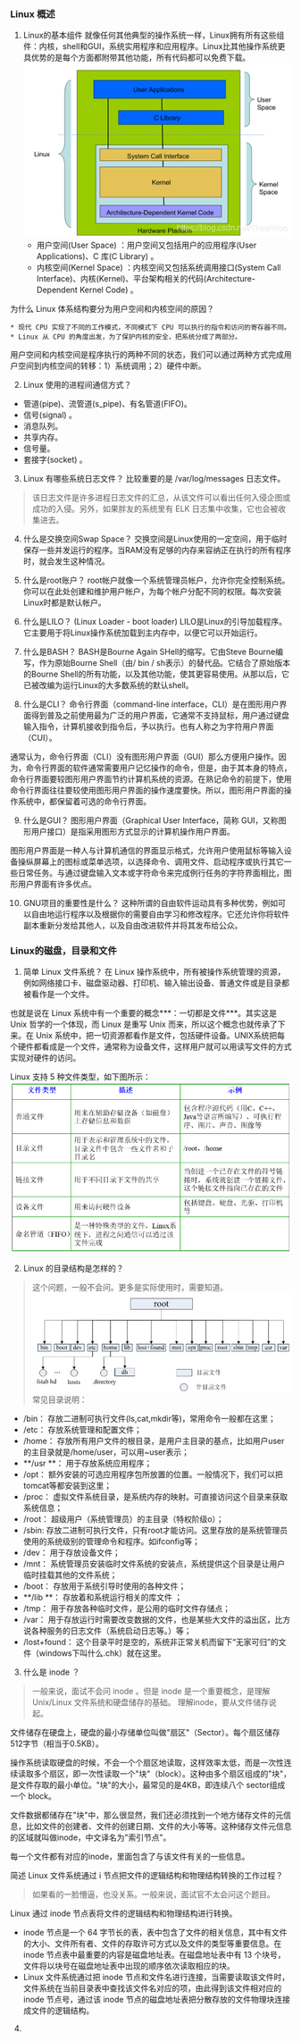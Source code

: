 ### Linux 概述
1. Linux的基本组件
就像任何其他典型的操作系统一样，Linux拥有所有这些组件：内核，shell和GUI，系统实用程序和应用程序。Linux比其他操作系统更具优势的是每个方面都附带其他功能，所有代码都可以免费下载。
![Linux 体系结构](/imgs/linux0.png)
    * 用户空间(User Space) ：用户空间又包括用户的应用程序(User Applications)、C 库(C Library) 。
    * 内核空间(Kernel Space) ：内核空间又包括系统调用接口(System Call Interface)、内核(Kernel)、平台架构相关的代码(Architecture-Dependent Kernel Code) 。
    
为什么 Linux 体系结构要分为用户空间和内核空间的原因？

    * 现代 CPU 实现了不同的工作模式，不同模式下 CPU 可以执行的指令和访问的寄存器不同。
    * Linux 从 CPU 的角度出发，为了保护内核的安全，把系统分成了两部分。
用户空间和内核空间是程序执行的两种不同的状态，我们可以通过两种方式完成用户空间到内核空间的转移：1）系统调用；2）硬件中断。
    
2. Linux 使用的进程间通信方式？
* 管道(pipe)、流管道(s_pipe)、有名管道(FIFO)。
* 信号(signal) 。
* 消息队列。
* 共享内存。
* 信号量。
* 套接字(socket) 。

3. Linux 有哪些系统日志文件？
比较重要的是 /var/log/messages 日志文件。
> 该日志文件是许多进程日志文件的汇总，从该文件可以看出任何入侵企图或成功的入侵。另外，如果胖友的系统里有 ELK 日志集中收集，它也会被收集进去。

4. 什么是交换空间Swap Space？
交换空间是Linux使用的一定空间，用于临时保存一些并发运行的程序。当RAM没有足够的内存来容纳正在执行的所有程序时，就会发生这种情况。

5. 什么是root账户？
root帐户就像一个系统管理员帐户，允许你完全控制系统。你可以在此处创建和维护用户帐户，为每个帐户分配不同的权限。每次安装Linux时都是默认帐户。

6. 什么是LILO？ (Linux Loader - boot loader)
LILO是Linux的引导加载程序。它主要用于将Linux操作系统加载到主内存中，以便它可以开始运行。

7. 什么是BASH？
BASH是Bourne Again SHell的缩写。它由Steve Bourne编写，作为原始Bourne Shell（由/ bin / sh表示）的替代品。它结合了原始版本的Bourne Shell的所有功能，以及其他功能，使其更容易使用。从那以后，它已被改编为运行Linux的大多数系统的默认shell。

8. 什么是CLI？
命令行界面（command-line interface，CLI）是在图形用户界面得到普及之前使用最为广泛的用户界面，它通常不支持鼠标，用户通过键盘输入指令，计算机接收到指令后，予以执行。也有人称之为字符用户界面（CUI）。

通常认为，命令行界面（CLI）没有图形用户界面（GUI）那么方便用户操作。因为，命令行界面的软件通常需要用户记忆操作的命令，但是，由于其本身的特点，命令行界面要较图形用户界面节约计算机系统的资源。在熟记命令的前提下，使用命令行界面往往要较使用图形用户界面的操作速度要快。所以，图形用户界面的操作系统中，都保留着可选的命令行界面。

9. 什么是GUI？
图形用户界面（Graphical User Interface，简称 GUI，又称图形用户接口）是指采用图形方式显示的计算机操作用户界面。

图形用户界面是一种人与计算机通信的界面显示格式，允许用户使用鼠标等输入设备操纵屏幕上的图标或菜单选项，以选择命令、调用文件、启动程序或执行其它一些日常任务。与通过键盘输入文本或字符命令来完成例行任务的字符界面相比，图形用户界面有许多优点。

10. GNU项目的重要性是什么？
这种所谓的自由软件运动具有多种优势，例如可以自由地运行程序以及根据你的需要自由学习和修改程序。它还允许你将软件副本重新分发给其他人，以及自由改进软件并将其发布给公众。

### Linux的磁盘，目录和文件
1. 简单 Linux 文件系统？
在 Linux 操作系统中，所有被操作系统管理的资源，例如网络接口卡、磁盘驱动器、打印机、输入输出设备、普通文件或是目录都被看作是一个文件。

也就是说在 Linux 系统中有一个重要的概念***：一切都是文件***。其实这是 Unix 哲学的一个体现，而 Linux 是重写 Unix 而来，所以这个概念也就传承了下来。在 Unix 系统中，把一切资源都看作是文件，包括硬件设备。UNIX系统把每个硬件都看成是一个文件，通常称为设备文件，这样用户就可以用读写文件的方式实现对硬件的访问。

Linux 支持 5 种文件类型，如下图所示：
![Linux 体系结构](/imgs/linux1.png)

2. Linux 的目录结构是怎样的？
> 这个问题，一般不会问。更多是实际使用时，需要知道。
![Linux 体系结构](/imgs/linux2.png)
常见目录说明：
* /bin： 存放二进制可执行文件(ls,cat,mkdir等)，常用命令一般都在这里；
* /etc： 存放系统管理和配置文件；
* /home： 存放所有用户文件的根目录，是用户主目录的基点，比如用户user的主目录就是/home/user，可以用~user表示；
* **/usr **： 用于存放系统应用程序；
* /opt： 额外安装的可选应用程序包所放置的位置。一般情况下，我们可以把tomcat等都安装到这里；
* /proc： 虚拟文件系统目录，是系统内存的映射。可直接访问这个目录来获取系统信息；
* /root： 超级用户（系统管理员）的主目录（特权阶级o）；
* /sbin: 存放二进制可执行文件，只有root才能访问。这里存放的是系统管理员使用的系统级别的管理命令和程序。如ifconfig等；
* /dev： 用于存放设备文件；
* /mnt： 系统管理员安装临时文件系统的安装点，系统提供这个目录是让用户临时挂载其他的文件系统；
* /boot： 存放用于系统引导时使用的各种文件；
* **/lib **： 存放着和系统运行相关的库文件 ；
* /tmp： 用于存放各种临时文件，是公用的临时文件存储点；
* /var： 用于存放运行时需要改变数据的文件，也是某些大文件的溢出区，比方说各种服务的日志文件（系统启动日志等。）等；
* /lost+found： 这个目录平时是空的，系统非正常关机而留下“无家可归”的文件（windows下叫什么.chk）就在这里。

3. 什么是 inode ？
> 一般来说，面试不会问 inode 。但是 inode 是一个重要概念，是理解 Unix/Linux 文件系统和硬盘储存的基础。
理解inode，要从文件储存说起。

文件储存在硬盘上，硬盘的最小存储单位叫做"扇区"（Sector）。每个扇区储存512字节（相当于0.5KB）。

操作系统读取硬盘的时候，不会一个个扇区地读取，这样效率太低，而是一次性连续读取多个扇区，即一次性读取一个"块"（block）。这种由多个扇区组成的"块"，是文件存取的最小单位。"块"的大小，最常见的是4KB，即连续八个 sector组成一个 block。

文件数据都储存在"块"中，那么很显然，我们还必须找到一个地方储存文件的元信息，比如文件的创建者、文件的创建日期、文件的大小等等。这种储存文件元信息的区域就叫做inode，中文译名为"索引节点"。

每一个文件都有对应的inode，里面包含了与该文件有关的一些信息。

简述 Linux 文件系统通过 i 节点把文件的逻辑结构和物理结构转换的工作过程？

> 如果看的一脸懵逼，也没关系。一般来说，面试官不太会问这个题目。

Linux 通过 inode 节点表将文件的逻辑结构和物理结构进行转换。

* inode 节点是一个 64 字节长的表，表中包含了文件的相关信息，其中有文件的大小、文件所有者、文件的存取许可方式以及文件的类型等重要信息。在 inode 节点表中最重要的内容是磁盘地址表。在磁盘地址表中有 13 个块号，文件将以块号在磁盘地址表中出现的顺序依次读取相应的块。
* Linux 文件系统通过把 inode 节点和文件名进行连接，当需要读取该文件时，文件系统在当前目录表中查找该文件名对应的项，由此得到该文件相对应的 inode 节点号，通过该 inode 节点的磁盘地址表把分散存放的文件物理块连接成文件的逻辑结构。

4. 